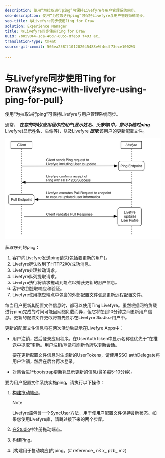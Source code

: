 ```yaml
---
description: 使用“为拉取进行ping”可保持Livefyre与用户管理系统同步。
seo-description: 使用“为拉取进行ping”可保持Livefyre与用户管理系统同步。
seo-title: 与Livefyre同步使用Ting for Draw
solution: Experience Manager
title: 与Livefyre同步使用Ting for Draw
uuid: 7b059064-1ca-46d7-8055-dfe59 f493 ac1
translation-type: tm+mt
source-git-commit: 566ea2587f101202045488e9f4edf73ece100293

---
```



# 与Livefyre同步使用Ting for Draw{#sync-with-livefyre-using-ping-for-pull}

使用“为拉取进行ping”可保持Livefyre与用户管理系统同步。

通常， ***在您的网站/应用程序的用户(显示姓名、头像等)中，您可以随时ping*** Livefyre(显示姓名、头像等)，以及Livefyre ***提取*** 该用户的更新配置文件。

![](assets/Ping-for-Pull.png)

获取序列的ping：

1. 客户向Livefyre发送ping请求(包括要更新的用户)。
1. Livefyre确认收到了HTTP200/成功消息。
1. Livefyre处理拉动请求。
1. Livefyre队列提取请求。
1. Livefyre执行将请求拖动到端点以捕获更新的用户信息。
1. 客户收到提取响应和验证。
1. Livefyre使用拖曳端点中包含的外部配置文件信息更新远程配置文件。

每当用户更新其配置文件信息时，都可以使用Ting Livefyre。虽然根据网络负载进行ping完成的时间可能因网络负载而异，但它将在到10分钟之间更新用户信息。更新的配置文件更改将首先显示在Livefyre Studio>用户中。

更新的配置文件信息将在两次活动后显示在Livefyre Apps中：

* 用户注销，然后登录应用程序。在UserAuthToken中显示名称值优先于“在推送中提取”更新。用户注销/登录将刷新令牌以更新会话。

   要在更新配置文件信息时生成新的UserTokens，请使用SSO authDelegate将用户注销，然后在后台再次登录。

* 对集合进行bootstrap更新将显示更新的信息(最多每5-10分钟)。

要为用户配置文件系统实施ping，请执行以下操作：

1. [构建拖动端点](#t_build_the_pull_endpoint)。

   >[!NOTE]
   >
   >Livefyre库包含一个SyncUser方法，用于使用户配置文件保持最新状态。如果您使用Livefyre库，请跳过接下来的两个步骤。

1. [在Studio](#register_the_endpoint_with_studio)中注册拖动端点。
1. [构建Ping](#t_build_the_ping)。
1. [构建用于拉动响应]的ping。(# reference_ n3 x_ pzb_ mz)
